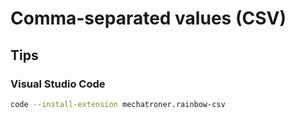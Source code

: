 # Comma-separated values (CSV)

## Tips

### Visual Studio Code

```sh
code --install-extension mechatroner.rainbow-csv
```
